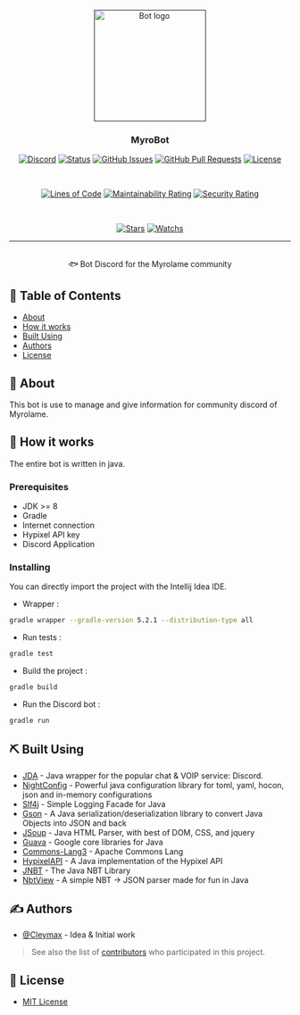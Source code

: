 <p align="center">
  <a href="" rel="noopener">
 <img width=200px height=200px src="https://i.imgur.com/FxL5qM0.jpg" alt="Bot logo"></a>
</p>

<h3 align="center">MyroBot</h3>

<div align="center">

  [![Discord](https://img.shields.io/discord/336564349143613454?style=flat-square)](https://discord.gg/J2UgcpQ) 
  [![Status](https://img.shields.io/badge/status-active-success?style=flat-square)]() 
  [![GitHub Issues](https://img.shields.io/github/issues/Cleymax/MyroBot?style=flat-square)](https://github.com/Cleymax/MyroBot/issues) 
  [![GitHub Pull Requests](https://img.shields.io/github/issues-pr/Cleymax/MyroBot?style=flat-square)](https://github.com/Cleymax/MyroBot/pulls) 
  [![License](https://img.shields.io/github/license/Cleymax/MyroBot?style=flat-square)](/LICENSE) 

  <br>

  [![Lines of Code](https://sonarcloud.io/api/project_badges/measure?project=Cleymax_MyroBot&metric=ncloc)](https://sonarcloud.io/dashboard?id=Cleymax_MyroBot)
  [![Maintainability Rating](https://sonarcloud.io/api/project_badges/measure?project=Cleymax_MyroBot&metric=sqale_rating)](https://sonarcloud.io/dashboard?id=Cleymax_MyroBot)
  [![Security Rating](https://sonarcloud.io/api/project_badges/measure?project=Cleymax_MyroBot&metric=security_rating)](https://sonarcloud.io/dashboard?id=Cleymax_MyroBot)
  
</div>
<br>

<div align="center">

  [![Stars](https://img.shields.io/github/stars/Cleymax/MyroBot?style=social)]() 
  [![Watchs](https://img.shields.io/github/watchers/Cleymax/MyroBot?style=social)]()
    
</div>

---

<p align="center"> 
    <br> 🐟 Bot Discord for the Myrolame community
</p>

## 📝 Table of Contents
- [About](#about)
- [How it works](#working)
- [Built Using](#built_using)
- [Authors](#authors)
- [License](#license)

## 🧐 About <a name = "about"></a>
This bot is use to manage and give information for community discord of Myrolame.

## 💭 How it works <a name = "working"></a>
The entire bot is written in java.

### Prerequisites
 - JDK >= 8
 - Gradle
 - Internet connection
 - Hypixel API key
 - Discord Application
 
### Installing

You can directly import the project with the Intellij Idea IDE.

+ Wrapper :
```bash
gradle wrapper --gradle-version 5.2.1 --distribution-type all
```

+ Run tests :

```bash
gradle test
```

+ Build the project :

```bash
gradle build
```

+ Run the Discord bot :

```bash
gradle run
```

## ⛏️ Built Using <a name = "built_using"></a>
+ [JDA](https://github.com/DV8FromTheWorld/JDA) - Java wrapper for the popular chat & VOIP service: Discord.
+ [NightConfig](https://github.com/TheElectronWill/night-config) - Powerful java configuration library for toml, yaml, hocon, json and in-memory configurations
+ [Slf4j](https://github.com/qos-ch/slf4j) - Simple Logging Facade for Java
+ [Gson](https://github.com/google/gson) - A Java serialization/deserialization library to convert Java Objects into JSON and back
+ [JSoup](https://github.com/jhy/jsoup) - Java HTML Parser, with best of DOM, CSS, and jquery
+ [Guava](https://github.com/google/guava) - Google core libraries for Java
+ [Commons-Lang3](https://github.com/apache/commons-lang) - Apache Commons Lang
+ [HypixelAPI](https://github.com/HypixelDev/PublicAPI) - A Java implementation of the Hypixel API
+ [JNBT](https://github.com/Morlok8k/JNBT) - The Java NBT Library
+ [NbtView](https://github.com/Dance-Dog/NBTView) - A simple NBT -> JSON parser made for fun in Java

## ✍️ Authors <a name = "authors"></a>
+ [@Cleymax](https://github.com/Cleymax) - Idea & Initial work

> See also the list of [contributors](https://github.com/Cleymax/MyroBot/graphs/contributors) who participated in this project.

## 🔐 License <a name = "license"></a>
+ [MIT License](LICENSE) 